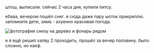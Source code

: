 штош, выписали. сейчас 2 часа дня, купили питсу.

ебааа, вечером пошёл снег. я сюда даже пару ыоток прикреплю. запомните дети, зима - ахуенно красивая погода.

![фотография снизу на дерево и фонарь рядом](https://cdn.discordapp.com/attachments/788123024447897671/1310290932020809819/IMG_20241122_185414.jpg?ex=6744af06&is=67435d86&hm=317b6621dcc514b258069562a18641d4dbd3fcc89c2ad2c35474a5e1a8e736ea&)

и я ещё решил халву 2 проходить, прошёл за вечер половину. было сложно, но каеф.
